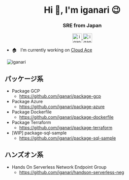 
<!--
<p align="left">
  <img src="https://komarev.com/ghpvc/?username=iganari" alt="iganari" />
</p>
-->




<!--
<h3 align="center">A passionate frontend developer from India</h3>

<p align="left"> <img src="https://komarev.com/ghpvc/?username=iganari" alt="iganari" /> </p>

<p align="left"><img src="https://www.vectorlogo.zone/logos/microsoft_azure/microsoft_azure-icon.svg" alt="azure" width="40" height="40"/>  <img src="https://www.vectorlogo.zone/logos/firebase/firebase-icon.svg" alt="firebase" width="40" height="40"/> <img src="https://www.vectorlogo.zone/logos/google_cloud/google_cloud-icon.svg" alt="gcp" width="40" height="40"/> <img src="https://www.vectorlogo.zone/logos/jenkins/jenkins-icon.svg" alt="jenkins" width="40" height="40"/> <img src="https://www.vectorlogo.zone/logos/kubernetes/kubernetes-icon.svg" alt="kubernetes" width="40" height="40"/>  <img src="https://devicons.github.io/devicon/devicon.git/icons/python/python-original.svg" alt="python" width="40" height="40"/> <img src="https://www.vectorlogo.zone/logos/vagrantup/vagrantup-icon.svg" alt="vagrant" width="40" height="40"/></p><p><img align="left" src="https://github-readme-stats.vercel.app/api/top-langs/?username=iganari&layout=compact&hide=html" alt="iganari" /></p>

<p>&nbsp;<img align="center" src="https://github-readme-stats.vercel.app/api?username=iganari&show_icons=true" alt="iganari" /></p>


hoge | huga
:- | :-
Devops | <p align="left"><img src="https://devicons.github.io/devicon/devicon.git/icons/docker/docker-original-wordmark.svg" alt="docker" width="40" height="40"/></p>
Other | <p align="left"><img src="https://devicons.github.io/devicon/devicon.git/icons/linux/linux-original.svg" alt="linux" width="40" height="40"/></p>
-->




<h1 align="center">Hi 👋, I'm iganari 😉</h1>

<h3 align="center">
  SRE from Japan
</h3>



<p align="center">
  <a href="https://dev.to/iganari" target="blank">
    <img align="center" src="https://cdn.jsdelivr.net/npm/simple-icons@3.0.1/icons/dev-dot-to.svg" alt="iganari" height="30" width="30" />
  </a>
  <a href="https://twitter.com/iganari_" target="blank">
    <img align="center" src="https://cdn.jsdelivr.net/npm/simple-icons@3.0.1/icons/twitter.svg" alt="iganari_" height="30" width="30" />
  </a>
</p>


- 🏠 &nbsp; I’m currently working on [Cloud Ace](https://www.cloud-ace.jp/)


<!--


- 🌱 I’m currently learning ...
- 👯 I’m looking to collaborate on ...
- 🤔 I’m looking for help with ...
- 💬 Ask me about ...
- 📫 How to reach me: ...
- 😄 Pronouns: ...
- ⚡ Fun fact: ...
-->

<!--
<h1 align="center">Hi 👋, I'm iganari</h1>
<h3 align="center">A passionate frontend developer from India</h3>



- 🌱 I’m currently learning **name**

- 👯 I’m looking to collaborate on [name](https://link.org)

- 🤝 I’m looking for help with [name](https://link.org)

- 👨‍💻 All of my projects are available at [name](name)

- 📝 I regulary write articles on [name](name)

- 💬 Ask me about **name**

- 📫 How to reach me **name**

- ⚡ Fun fact **name**

<p align="left"><img src="https://www.vectorlogo.zone/logos/kubernetes/kubernetes-icon.svg" alt="kubernetes" width="40" height="40"/></p>
-->


<p>&nbsp;
  <img align="center" src="https://github-readme-stats.vercel.app/api?username=iganari&show_icons=true" alt="iganari" />
</p>


<!--

<p>
  <img align="left" src="https://github-readme-stats.vercel.app/api/top-langs/?username=iganari&layout=compact&hide=html" alt="iganari" />
</p>

-->


## パッケージ系

+ Package GCP
  + https://github.com/iganari/package-gcp
+ Package Azure
  + https://github.com/iganari/package-azure
+ Package Dockerfile
  + https://github.com/iganari/package-dockerfile
+ Package Terraform
  + https://github.com/iganari/package-terraform
+ [WIP] package-sql-sample
  + https://github.com/iganari/package-sql-sample

## ハンズオン系

+ Hands On Serverless Network Endpoint Group
  + https://github.com/iganari/handson-serverless-neg

